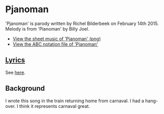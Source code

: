 # Pjanoman

'Pjanoman' is parody written by Richel Bilderbeek
on February 14th 2015. Melody is from 'Pianoman' by Billy Joel.

- [View the sheet music of 'Pjanoman' (png)](62_pjanoman.png)
- [View the ABC notation file of 'Pjanoman'](62_pjanoman.abc)

## [Lyrics](62_pjanoman.txt)

See [here](62_pjanoman.txt).

## Background

I wrote this song in the train returning home from carnaval.
I had a hang-over. I think it represents carnaval great.
